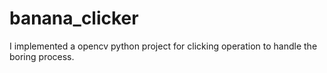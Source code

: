 # banana_clicker
I implemented a opencv python project for clicking operation to handle the boring process.
